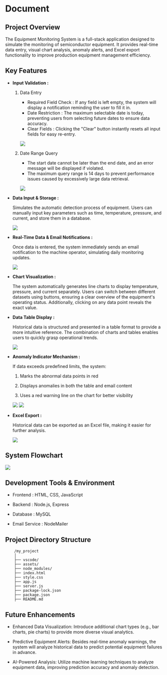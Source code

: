 # Document

## Project Overview
The Equipment Monitoring System is a full-stack application designed to simulate the monitoring of semiconductor equipment. It provides real-time data entry, visual chart analysis, anomaly alerts, and Excel export functionality to improve production equipment management efficiency.

## Key Features
- **Input Validation :**

    1. Data Entry

        - Required Field Check : If any field is left empty, the system will display a notification reminding the user to fill it in.
        - Date Restriction : The maximum selectable date is today, preventing users from selecting future dates to ensure data accuracy.
        - Clear Fields : Clicking the "Clear" button instantly resets all input fields for easy re-entry.

        ![](https://i.imgur.com/IM4M52Q.gif)

    2. Date Range Query

        - The start date cannot be later than the end date, and an error message will be displayed if violated.
        - The maximum query range is 14 days to prevent performance issues caused by excessively large data retrieval.

        ![](https://i.imgur.com/zUYm6mk.gif)

- **Data Input & Storage :**

    Simulates the automatic detection process of equipment. Users can manually input key parameters such as time, temperature, pressure, and current, and store them in a database.

     ![](https://i.imgur.com/A5PUYHJ.gif)

- **Real-Time Data & Email Notifications :**

    Once data is entered, the system immediately sends an email notification to the machine operator, simulating daily monitoring updates.

    ![](https://i.imgur.com/a9RAX4r.png)

- **Chart Visualization :**

    The system automatically generates line charts to display temperature, pressure, and current separately. Users can switch between different datasets using buttons, ensuring a clear overview of the equipment's operating status. Additionally, clicking on any data point reveals the exact value.  

- **Data Table Display :**

    Historical data is structured and presented in a table format to provide a more intuitive reference. The combination of charts and tables enables users to quickly grasp operational trends.

    ![](https://imgur.com/3wvHH53.gif)

- **Anomaly Indicator Mechanism :**

    If data exceeds predefined limits, the system:

    1. Marks the abnormal data points in red

    2. Displays anomalies in both the table and email content

    3. Uses a red warning line on the chart for better visibility

    ![](https://i.imgur.com/NQczokW.png)
    ![](https://i.imgur.com/NR5JdOk.png)

- **Excel Export :**

    Historical data can be exported as an Excel file, making it easier for further analysis.

    ![](https://i.imgur.com/4xQCCFr.gif)

## System Flowchart

![](https://i.imgur.com/ULNK30j.png)

## Development Tools & Environment
- Frontend : HTML, CSS, JavaScript

- Backend : Node.js, Express

- Database : MySQL

- Email Service : NodeMailer

## Project Directory Structure

```
    /my_project
    │
    ├── vscode/                  
    ├── assets/                  
    ├── node_modules/            
    ├── index.html               
    ├── style.css                
    ├── app.js                   
    ├── server.js                
    ├── package-lock.json        
    ├── package.json             
    ├── README.md
```

## Future Enhancements

- Enhanced Data Visualization: Introduce additional chart types (e.g., bar charts, pie charts) to provide more diverse visual analytics.

- Predictive Equipment Alerts: Besides real-time anomaly warnings, the system will analyze historical data to predict potential equipment failures in advance.

- AI-Powered Analysis: Utilize machine learning techniques to analyze equipment data, improving prediction accuracy and anomaly detection.
